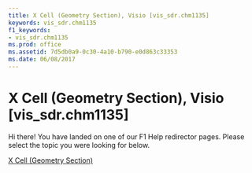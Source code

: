 ```yaml
---
title: X Cell (Geometry Section), Visio [vis_sdr.chm1135]
keywords: vis_sdr.chm1135
f1_keywords:
- vis_sdr.chm1135
ms.prod: office
ms.assetid: 7d5db0a9-0c30-4a10-b790-e0d863c33353
ms.date: 06/08/2017
---
```



# X Cell (Geometry Section), Visio [vis_sdr.chm1135]

Hi there! You have landed on one of our F1 Help redirector pages. Please select the topic you were looking for below.

[X Cell (Geometry Section)](http://msdn.microsoft.com/library/2416b323-e084-18e1-c9be-a797078dfab9%28Office.15%29.aspx)

